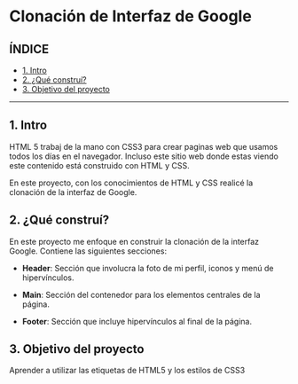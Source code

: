 # Clonación de Interfaz de Google

## ÍNDICE

* [1. Intro](https://github.com/LeiramLF/clondegoogle/blob/main/README.md#1-intro)
* [2. ¿Qué construí?](https://github.com/LeiramLF/clondegoogle/blob/main/README.md#2-qué-construí)
* [3. Objetivo del proyecto](#)

****

## 1. Intro
HTML 5 trabaj de la mano con CSS3 para crear paginas web que usamos todos los días en el navegador. Incluso este sitio web donde estas viendo este contenido está construido con HTML y CSS.

En este proyecto, con los conocimientos de HTML y CSS realicé la clonación de la interfaz de Google.


## 2. ¿Qué construí?
En este proyecto me enfoque en construir la clonación de la interfaz Google. Contiene las siguientes secciones:

* **Header**: Sección que involucra la foto de mi perfil, iconos y menú de hipervínculos.

* **Main**: Sección del contenedor para los elementos centrales de la página.

* **Footer**: Sección que incluye hipervínculos al final de la página.


## 3. Objetivo del proyecto
Aprender a utilizar las etiquetas de HTML5 y los estilos de CSS3
